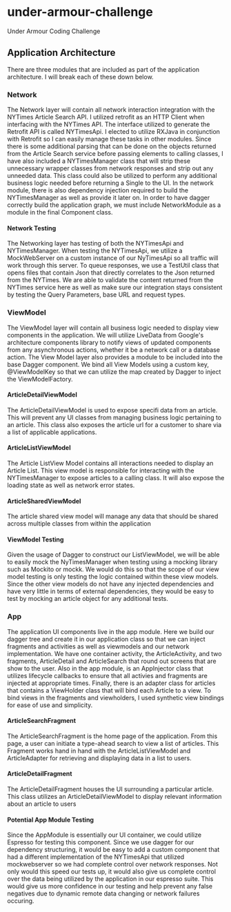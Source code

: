 # under-armour-challenge
Under Armour Coding Challenge

## Application Architecture

There are three modules that are included as part of the application architecture. I will break each of
these down below.

### Network

The Network layer will contain all network interaction integration with the NYTimes Article Search API. I utilized
retrofit as an HTTP Client when interfacing with the NYTimes API. The interface utilized to generate the Retrofit API is called
NYTimesApi. I elected to utilize RXJava in conjunction with Retrofit so I can easily manage these tasks in other modules.
Since there is some additional parsing that can be done on the objects returned from the Article Search service before passing elements to
calling classes, I have also included a NYTimesManager class that will strip these unnecessary wrapper classes from network
responses and strip out any unneeded data. This class could also be utilized to perform any additional business logic needed before returning a Single to the UI. In the
network module, there is also dependency injection required to build the NYTimesManager as well as provide it later on. In order to
have dagger correctly build the application graph, we must include NetworkModule as a module in the final Component class.

#### Network Testing

The Networking layer has testing of both the NYTimesApi and NYTimesManager. When testing the NYTimesApi, we utilize a MockWebServer
on a custom instance of our NyTimesApi so all traffic will work through this server. To queue responses, we use a TestUtil class that
opens files that contain Json that directly correlates to the Json returned from the NYTimes. We are able to validate the content returned from
the NYTimes service here as well as make sure our integration stays consistent by testing the Query Parameters, base URL and request types.

### ViewModel

The ViewModel layer will contain all business logic needed to display view components in the application. We will utilize LiveData from Google's architecture
components library to notify views of updated components from any asynchronous actions, whether it be a network call or a database action.  The
View Model layer also provides a module to be included into the base Dagger component. We bind all View Models using a custom key, @ViewModelKey so that we
can utilize the map created by Dagger to inject the ViewModelFactory.

#### ArticleDetailViewModel

The ArticleDetailViewModel is used to expose specifi data from an article. This will prevent any UI classes from
managing business logic pertaining to an article. This class also exposes the article url for a customer to share
via a list of applicable applications.

#### ArticleListViewModel

The Article ListView Model contains all interactions needed to display an Article List. This view model is
responsible for interacting with the NYTimesManager to expose articles to a calling class. It will also expose
the loading state as well as network error states.

#### ArticleSharedViewModel

The article shared view model will manage any data that should be shared across multiple classes from within
the application

#### ViewModel Testing

Given the usage of Dagger to construct our ListViewModel, we will be able to easily mock the NyTimesManager when testing
using a mocking library such as Mockito or mockk. We would do this so that the scope of our view model testing is only
testing the logic contained within these view models. Since the other view models do not have any injected dependencies
and have very little in terms of external dependencies, they would be easy to test by mocking an article object for
any additional tests.

### App

The application UI components live in the app module. Here we build our dagger tree and create it in our application class
so that we can inject fragments and activities as well as viewmodels and our network implementation. We have one container
activity, the ArticleActivity, and two fragments, ArticleDetail and ArticleSearch that round out screens that are show to
the user. Also in the app module, is an AppInjector class that utilizes lifecycle callbacks to ensure that all activies
and fragments are injected at appropriate times. Finally, there is an adapter class for articles that contains a
ViewHolder class that will bind each Article to a view. To bind views in the fragments and viewholders, I used synthetic
view bindings for ease of use and simplicity.

#### ArticleSearchFragment

The ArticleSearchFragment is the home page of the application. From this page, a user can initiate a type-ahead
search to view a list of articles. This Fragment works hand in hand with the ArticleListViewModel and ArticleAdapter
for retrieving and displaying data in a list to users.

#### ArticleDetailFragment

The ArticleDetailFragment houses the UI surrounding a particular article. This class utilizes an ArticleDetailViewModel
to display relevant information about an article to users


#### Potential App Module Testing
Since the AppModule is essentially our UI container, we could utilize Espresso for testing this component. Since we use
dagger for our dependency structuring, it would be easy to add a custom component that had a different implementation
of the NYTimesApi that utilized mockwebserver so we had complete control over network responses. Not only would this
speed our tests up, it would also give us complete control over the data being utilized by the application in our espresso
suite. This would give us more confidence in our testing and help prevent any false negatives due to dynamic remote data
changing or network failures occuring.
